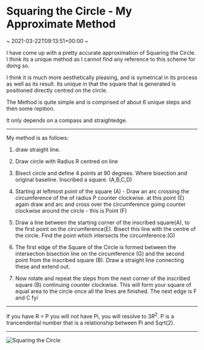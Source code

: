# Squaring the Circle - My Approximate Method
~ 2021-03-22T09:13:51+00:00 ~

I have come up with a pretty accurate approximation of Squaring the Circle. I think its a unique method as I cannot find any reference to this scheme for doing so. 

I think it is much more aesthetically pleasing, and is symetrical in its process as well as its result. Its unique in that the square that is generated is positioned directly centred on the circle.

The Method is quite simple and is comprised of about 6 unique steps and then some repition.

It only depends on a compass and straightedge.

---

My method is as follows:

1. draw straight line.

2. Draw circle with Radius R centred on line

3. Bisect circle and define 4 points at 90 degrees. Where bisection and original baseline. Inscribed a square. (A,B,C,D)

4. Starting at leftmost point of the square (A) - Draw an arc crossing the circumference of the of radius P counter clockwise. at this point (E) again draw and arc and cross over the circumference going counter clockwise around the circle - this is Point (F)

5. Draw a line between the starting corner of the inscribed square(A), to the first point on the circumference(E). Bisect this line with the centre of the circle. Find the point which intersects the circumference.(G)

6. The first edge of the Square of the Circle is formed between the intersection bisection line on the circumference (G) and the second point from the inscribed square (B). Draw a straight line connecting these and extend out.

7. Now rotate and repeat the steps from the next corner of the inscribed square (B) continuing counter clockwise. This will form your square of equal area to the circle once all the lines are finished. The next edge is F and C fyi


---

If you have R = P you will not have Pi, you will resolve to $3R^2$. P is a trancendental number that is a relationship between Pi and Sqrt(2).

---

![Squaring the Circle](/content/media/squares.jpg)